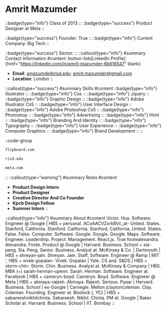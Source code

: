 # Amrit Mazumder
::badge{type="info"}
Class of 2013
::
::badge{type="success"}
Product Designer at Meta
::

::badge{type="success"}
Founder: True
::
::badge{type="info"}
Current Company: Big Tech
::

::badge{type="success"}
Sector: 
::
::callout{type="info"}
#summary
Contact Information
#content
:button-link[LinkedIn Profile]{href="https://linkedin.com/in/amrit-mazumder-6b616547" blank}
- **Email**: amazumde@risd.edu; amrit.mazumder@gmail.com
- **Location**: London
::

::callout{type="success"}
#summary
Skills
#content
::badge{type="info"}
Illustrator
::
::badge{type="info"}
Css
::
::badge{type="info"}
Jquery
::
::badge{type="info"}
Graphic Design
::
::badge{type="info"}
Adobe Illustrator Cs5
::
::badge{type="info"}
User Interface Design
::
::badge{type="info"}
Adobe Photoshop Cs5
::
::badge{type="info"}
Photoshop
::
::badge{type="info"}
Advertising
::
::badge{type="info"}
Html
::
::badge{type="info"}
Branding And Identity
::
::badge{type="info"}
Typography
::
::badge{type="info"}
User Experience
::
::badge{type="info"}
Computer Graphics
::
::badge{type="info"}
Brand Development
::
::

::code-group
```bash [Flipboard]
flipboard.com
```
```bash [Rhode Island School of Design]
risd.edu
```
```bash [Meta]
meta.com
```
::
::callout{type="warning"}
#summary
Roles
#content
- **Product Design Intern**
- **Product Designer**
- **Creative Director And Co Founder**
- **Kpcb Design Fellow**
- **Summer Intern**
::

::callout{type="info"}
#summary
About
#content
Victor. Hua. Software. Engineer @ Google | HBS + personal. ACoAACVZxrkBVc_at- United. States. Stanford, California. Stanford. California. Stanford, California, United. States. False. False. Computer. Software. Google. Google. Google. Maps. Software. Engineer. Leadership. Project. Management. React.js. True footealexandra. Alexandra. Foote. Product @ Google | Harvard. Business. School + sia-peng. Sia. Peng. Senior. Business. Analyst at. McKinsey & Co. | Dartmouth | HBS + shreyan-jain. Shreyan. Jain. Staff. Software. Engineer @ Ramp | MIT ', HBS + vivek-gopalan- Vivek. Gopalan | Yale. CS and. S&DS | HBS + storm-chin- Storm. Chin. Business. Analyst at. McKinsey & Company | HBS. MBA (+) sarah-herman-upenn. Sarah. Herman. Software. Engineer at. Facebook | HBS + cameryn-boyd. Cameryn. Boyd. Software. Engineer @ Meta | HBS + abinaya-rajesh. Abinaya. Rajesh. Serious. Pyaar | Harvard. Business. School | ex-Google | Carnegie. Mellon jclaytoncoleman. Clay. Coleman. Founding. Engineer at. Biodock (, YC) | HBS + sabareeshnikhilchinta. Sabareesh. Nikhil. Chinta. PM at. Google | Baker. Scholar at. Harvard. Business. School | IIT. Bombay
::
